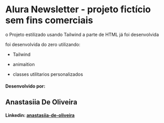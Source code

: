 # Alura Newsletter - projeto fictício sem fins comerciais

o Projeto  estilizado usando Tailwind
a parte de HTML já foi desenvolvida

foi desenvolvida do zero utilizando:

- Tailwind

- animaition

- classes utilitarios personalizados

#### Desenvolvido por:

## Anastasiia De Oliveira

#### Linkedin: [anastasiia-de-oliveira](https://www.linkedin.com/in/anastasiia-de-oliveira-237686264/)
  
